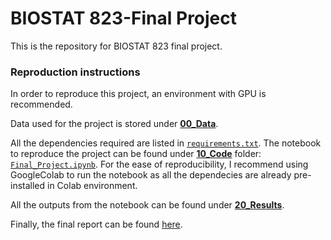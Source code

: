 # BIOSTAT 823-Final Project

This is the repository for BIOSTAT 823 final project.

### Reproduction instructions
In order to reproduce this project, an environment with GPU is recommended. 

Data used for the project is stored under [**00_Data**](https://github.com/tianyunh/BIOSTAT823-Project/tree/main/00_Data).

All the dependencies required are listed in [`requirements.txt`](https://github.com/tianyunh/BIOSTAT823-Project/blob/main/requirements.txt). The notebook to reproduce the project can be found under [**10_Code**](https://github.com/tianyunh/BIOSTAT823-Project/tree/main/10_Code) folder: [`Final_Project.ipynb`](https://github.com/tianyunh/BIOSTAT823-Project/blob/main/10_Code/Final_Project.ipynb). For the ease of reproducibility, I recommend using GoogleColab to run the notebook as all the dependecies are already pre-installed in Colab environment.

All the outputs from the notebook can be found under [**20_Results**](https://github.com/tianyunh/BIOSTAT823-Project/tree/main/20_Results).

Finally, the final report can be found [here](https://github.com/tianyunh/BIOSTAT823-Project/blob/main/30_Report/Final_Project_Report.pdf).
